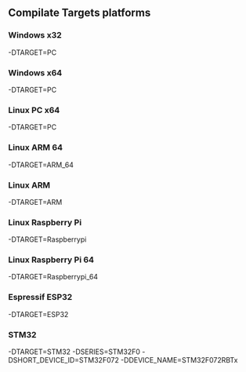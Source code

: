 

## Compilate Targets platforms

### Windows x32      
-DTARGET=PC

### Windows x64
-DTARGET=PC
      
### Linux PC x64
-DTARGET=PC
      
### Linux ARM 64
-DTARGET=ARM_64
      
### Linux ARM
-DTARGET=ARM

### Linux Raspberry Pi
-DTARGET=Raspberrypi

### Linux Raspberry Pi 64
-DTARGET=Raspberrypi_64
      
### Espressif ESP32
-DTARGET=ESP32

### STM32
-DTARGET=STM32 -DSERIES=STM32F0 -DSHORT_DEVICE_ID=STM32F072 -DDEVICE_NAME=STM32F072RBTx


